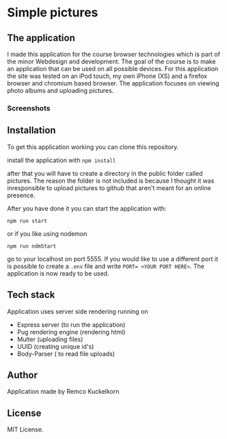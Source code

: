 # Simple pictures

## The application

I made this application for the course browser technologies which is part of the minor Webdesign and development. The goal of the course is to make an application that can be used on all possible devices. For this application the site was tested on an iPod touch, my own iPhone (XS) and a firefox browser and chromium based browser. The application focuses on viewing photo albums and uploading pictures.

### Screenshots

## Installation

To get this application working you can clone this repository.

install the application with `npm install`

after that you will have to create a directory in the public folder called pictures. The reason the folder is not included is because I thought it was inresponsible to upload pictures to github that aren't meant for an online presence.

After you have done it you can start the application with:

```cli
npm run start
```

or if you like using nodemon

```cli
npm run ndmStart
```

go to your localhost on port 5555. If you would like to use a different port it is possible to create a `.env` file and write `PORT= <YOUR PORT HERE>`. The application is now ready to be used.

## Tech stack

Application uses server side rendering running on

- Express server (to run the application)
- Pug rendering engine (rendering html)
- Multer (uploading files)
- UUID (creating unique id's)
- Body-Parser ( to read file uploads)

## Author

Application made by Remco Kuckelkorn

## License

MIT License.
